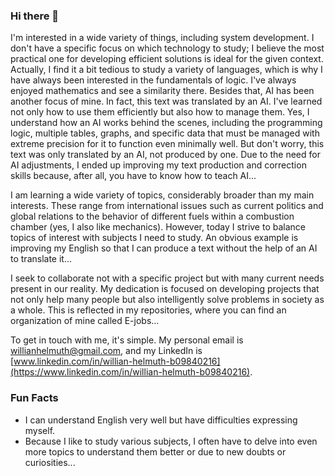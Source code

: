 ### Hi there 👋

I'm interested in a wide variety of things, including system development. I don't have a specific focus on which technology to study; I believe the most practical one for developing efficient solutions is ideal for the given context. Actually, I find it a bit tedious to study a variety of languages, which is why I have always been interested in the fundamentals of logic. I've always enjoyed mathematics and see a similarity there. Besides that, AI has been another focus of mine. In fact, this text was translated by an AI. I've learned not only how to use them efficiently but also how to manage them. Yes, I understand how an AI works behind the scenes, including the programming logic, multiple tables, graphs, and specific data that must be managed with extreme precision for it to function even minimally well. But don't worry, this text was only translated by an AI, not produced by one. Due to the need for AI adjustments, I ended up improving my text production and correction skills because, after all, you have to know how to teach AI...

I am learning a wide variety of topics, considerably broader than my main interests. These range from international issues such as current politics and global relations to the behavior of different fuels within a combustion chamber (yes, I also like mechanics). However, today I strive to balance topics of interest with subjects I need to study. An obvious example is improving my English so that I can produce a text without the help of an AI to translate it...

I seek to collaborate not with a specific project but with many current needs present in our reality. My dedication is focused on developing projects that not only help many people but also intelligently solve problems in society as a whole. This is reflected in my repositories, where you can find an organization of mine called E-jobs...

To get in touch with me, it's simple. My personal email is willianhelmuth@gmail.com, and my LinkedIn is [www.linkedin.com/in/willian-helmuth-b09840216](https://www.linkedin.com/in/willian-helmuth-b09840216).

### Fun Facts

- I can understand English very well but have difficulties expressing myself.
- Because I like to study various subjects, I often have to delve into even more topics to understand them better or due to new doubts or curiosities...
